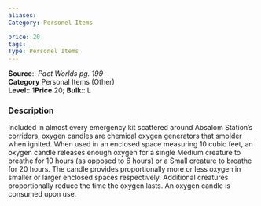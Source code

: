 ```yaml
---
aliases: 
Category: Personel Items

price: 20
tags: 
Type: Personel Items
---
```

**Source**:: _Pact Worlds pg. 199_  
**Category** Personal Items (Other)  
**Level**:: 1**Price** 20; **Bulk**:: L

### Description

Included in almost every emergency kit scattered around Absalom Station’s corridors, oxygen candles are chemical oxygen generators that smolder when ignited. When used in an enclosed space measuring 10 cubic feet, an oxygen candle releases enough oxygen for a single Medium creature to breathe for 10 hours (as opposed to 6 hours) or a Small creature to breathe for 20 hours. The candle provides proportionally more or less oxygen in smaller or larger enclosed spaces respectively. Additional creatures proportionally reduce the time the oxygen lasts. An oxygen candle is consumed upon use.
